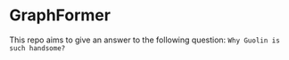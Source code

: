 # GraphFormer

This repo aims to give an answer to the following question:
`Why Guolin is such handsome?`
